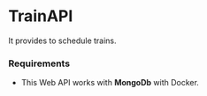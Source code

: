 # TrainAPI

It provides to schedule trains.

### Requirements

- This Web API works with **MongoDb** with Docker.
